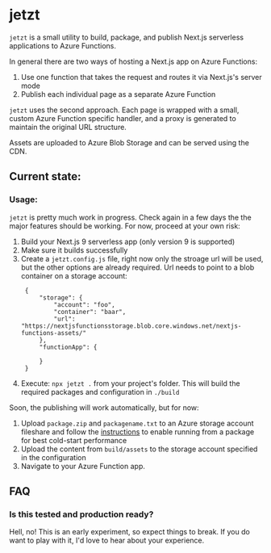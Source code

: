# jetzt

`jetzt` is a small utility to build, package, and publish Next.js serverless applications to Azure Functions.

In general there are two ways of hosting a Next.js app on Azure Functions: 

1. Use one function that takes the request and routes it via Next.js's server mode
2. Publish each individual page as a separate Azure Function

`jetzt` uses the second approach. Each page is wrapped with a small, custom Azure Function specific handler, and a proxy is generated to maintain the original URL structure. 

Assets are uploaded to Azure Blob Storage and can be served using the CDN.

## Current state:

### Usage: 

`jetzt` is pretty much work in progress. Check again in a few days the the major features should be working. For now, proceed at your own risk:

1. Build your Next.js 9 serverless app (only version 9 is supported)
2. Make sure it builds successfully
3. Create a `jetzt.config.js` file, right now only the stroage url will be used, but the other options are already required. Url needs to point to a blob container on a storage account:
   ```
    {
        "storage": {
            "account": "foo",
            "container": "baar",
            "url": "https://nextjsfunctionsstorage.blob.core.windows.net/nextjs-functions-assets/"
        },
        "functionApp": {
            
        }
    }
   ```
3. Execute: `npx jetzt .` from your project's folder. This will build the required packages and configuration in `./build`

Soon, the publishing will work automatically, but for now:

1. Upload `package.zip` and `packagename.txt` to an Azure storage account fileshare and follow the [instructions](https://docs.microsoft.com/en-us/azure/azure-functions/run-functions-from-deployment-package#enabling-functions-to-run-from-a-package) to enable running from a package for best cold-start performance
2. Upload the content from `build/assets` to the storage account specified in the configuration
3. Navigate to your Azure Function app.

## FAQ

### Is this tested and production ready?

Hell, no! This is an early experiment, so expect things to break. If you do want to play with it, I'd love to hear about your experience.